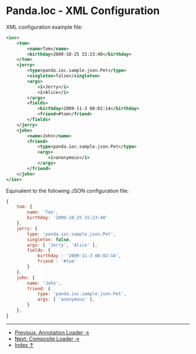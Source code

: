 Panda.Ioc - XML Configuration
============================

XML configuration example file: 
```Xml
<ioc>
	<tom>
		<name>Tom</name>
		<birthday>2009-10-25 15:23:40</birthday>
	</tom>
	<jerry>
		<type>panda.ioc.sample.json.Pet</type>
		<singleton>false</singleton>
		<args>
			<i>Jerry</i>
			<i>Alice</i>
		</args>
		<fields>
			<birthday>2009-11-3 08:02:14</birthday>
			<friend>#tom</friend>
		</fields>
	</jerry>
	<john>
		<name>John</name>
		<friend>
			<type>panda.ioc.sample.json.Pet</type>
			<args>
				<i>anonymous</i>
			</args>
		</friend>
	</john>
</ioc>
```

Equivalent to the following JSON configuration file:
```JavaScript
{
	tom: {
		name: 'Tom',
		birthday: '2009-10-25 15:23:40'
	},
	jerry: {
		type: 'panda.ioc.sample.json.Pet',
		singleton: false,
		args: [ 'Jerry', 'Alice' ],
		fields: {
			birthday : '2009-11-3 08:02:14',
			friend : '#tom'
		}
	},
	john: {
		name: 'John',
		friend: {
			type: 'panda.ioc.sample.json.Pet',
			args: [ 'anonymous' ],
		}
	},
}
```



---

 - [Previous: Annotation Loader →](annotation_en.md)
 - [Next: Composite Loader →](combo_en.md)
 - [Index ↑](ioc_en.md#Index)
